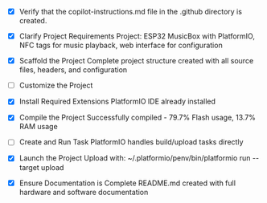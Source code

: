 <!-- Use this file to provide workspace-specific custom instructions to Copilot. For more details, visit https://code.visualstudio.com/docs/copilot/copilot-customization#_use-a-githubcopilotinstructionsmd-file -->
- [x] Verify that the copilot-instructions.md file in the .github directory is created.

- [x] Clarify Project Requirements
	Project: ESP32 MusicBox with PlatformIO, NFC tags for music playback, web interface for configuration

- [x] Scaffold the Project
	Complete project structure created with all source files, headers, and configuration

- [ ] Customize the Project

- [x] Install Required Extensions
	PlatformIO IDE already installed

- [x] Compile the Project
	Successfully compiled - 79.7% Flash usage, 13.7% RAM usage

- [ ] Create and Run Task
	PlatformIO handles build/upload tasks directly

- [x] Launch the Project
	Upload with: ~/.platformio/penv/bin/platformio run --target upload

- [x] Ensure Documentation is Complete
	README.md created with full hardware and software documentation

